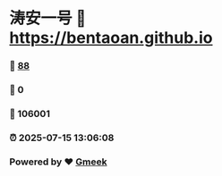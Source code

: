 # 涛安一号 :link: https://bentaoan.github.io 
### :page_facing_up: [88](https://bentaoan.github.io/tag.html) 
### :speech_balloon: 0 
### :hibiscus: 106001 
### :alarm_clock: 2025-07-15 13:06:08 
### Powered by :heart: [Gmeek](https://github.com/Meekdai/Gmeek)
